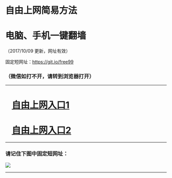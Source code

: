 ﻿# 自由上网简易方法

# 电脑、手机一键翻墙

（2017/10/09 更新，网址有效）

固定短网址：https://git.io/free99

### （微信如打不开，请转到浏览器打开）


***





# &nbsp;&nbsp; <a href="http://ft948820958.fwq-tz-1001.info/fwqtz01.html?t=100900121347 " target="_blank">自由上网入口1</a>
# &nbsp;&nbsp; <a href="http://ft1200116538.fwq-tz-1002.info/fwqtz02.html?t=100900130340 " target="_blank">自由上网入口2</a>
***

### 请记住下图中固定短网址：

<img src="https://s3-us-west-2.amazonaws.com/fwq-1001/yjfq-20170905okok.png" /> 


***

